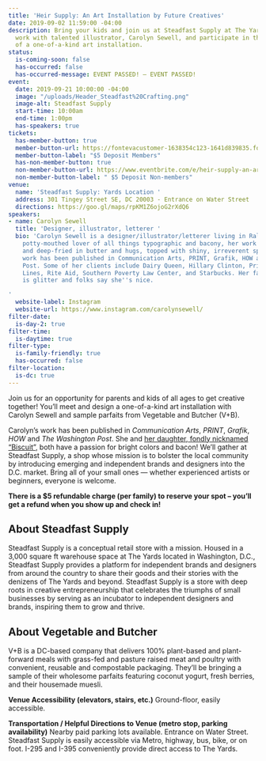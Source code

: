 ```yaml
---
title: 'Heir Supply: An Art Installation by Future Creatives'
date: 2019-09-02 11:59:00 -04:00
description: Bring your kids and join us at Steadfast Supply at The Yards in DC to
  work with talented illustrator, Carolyn Sewell, and participate in the creation
  of a one-of-a-kind art installation.
status:
  is-coming-soon: false
  has-occurred: false
  has-occurred-message: EVENT PASSED! — EVENT PASSED!
event:
  date: 2019-09-21 10:00:00 -04:00
  image: "/uploads/Header_Steadfast%20Crafting.png"
  image-alt: Steadfast Supply
  start-time: 10:00am
  end-time: 1:00pm
  has-speakers: true
tickets:
  has-member-button: true
  member-button-url: https://fontevacustomer-1638354c123-1641d839835.force.com/services/oauth2/authorize?client_id=3MVG9nthuDc9owbcOq7_07W.HriOQQPWTbMkrpOla.ajDQlTHf4_uby_mhwylcX.mJBU2O2SppTiZMS0J_HJd&response_type=code&redirect_uri=https://ikit.aiga.org/ikit_national_util/ikit-national-util-sso-redirect/&state=https%3A%2F%2Fdc.aiga.org%2Fevent%2Fheir-supply%2F%3Fredirect_source%3Deventbrite_register
  member-button-label: "$5 Deposit Members"
  has-non-member-button: true
  non-member-button-url: https://www.eventbrite.com/e/heir-supply-an-art-installation-by-future-creatives-tickets-71285249099
  non-member-button-label: " $5 Deposit Non-members"
venue:
  name: 'Steadfast Supply: Yards Location '
  address: 301 Tingey Street SE, DC 20003 - Entrance on Water Street
  directions: https://goo.gl/maps/rpKM1Z6ojoG2rXdQ6
speakers:
- name: Carolyn Sewell
  title: 'Designer, illustrator, letterer '
  bio: 'Carolyn Sewell is a designer/illustrator/letterer living in Raleigh, NC. A
    potty-mouthed lover of all things typographic and bacony, her work is hand-lettered
    and deep-fried in butter and hugs, topped with shiny, irreverent sprinkles. Her
    work has been published in Communication Arts, PRINT, Grafik, HOW and The Washington
    Post. Some of her clients include Dairy Queen, Hillary Clinton, Princess Cruise
    Lines, Rite Aid, Southern Poverty Law Center, and Starbucks. Her favorite color
    is glitter and folks say she''s nice.

'
  website-label: Instagram
  website-url: https://www.instagram.com/carolynsewell/
filter-date:
  is-day-2: true
filter-time:
  is-daytime: true
filter-type:
  is-family-friendly: true
  has-occurred: false
filter-location:
  is-dc: true
---
```


Join us for an opportunity for parents and kids of all ages to get creative together! You’ll meet and design a one-of-a-kind art installation with Carolyn Sewell and sample parfaits from Vegetable and Butcher (V+B).

Carolyn’s work has been published in _Communication Arts_, _PRINT_, _Grafik_, _HOW_ and _The Washington Post_. She and [her daughter, fondly nicknamed “Biscuit”,](https://www.instagram.com/biscuitsewell/) both have a passion for bright colors and bacon! We’ll gather at Steadfast Supply, a shop whose mission is to bolster the local community by introducing emerging and independent brands and designers into the D.C. market. Bring all of your small ones — whether experienced artists or beginners, everyone is welcome.

**There is a \$5 refundable charge (per family) to reserve your spot – you’ll get a refund when you show up and check in!**

## About Steadfast Supply

Steadfast Supply is a conceptual retail store with a mission. Housed in a 3,000 square ft warehouse space at The Yards located in Washington, D.C., Steadfast Supply provides a platform for independent brands and designers from around the country to share their goods and their stories with the denizens of The Yards and beyond. Steadfast Supply is a store with deep roots in creative entrepreneurship that celebrates the triumphs of small businesses by serving as an incubator to independent designers and brands, inspiring them to grow and thrive.

## About Vegetable and Butcher

V+B is a DC-based company that delivers 100% plant-based and plant-forward meals with grass-fed and pasture raised meat and poultry with convenient, reusable and compostable packaging. They’ll be bringing a sample of their wholesome parfaits featuring coconut yogurt, fresh berries, and their housemade muesli.

**Venue Accessibility (elevators, stairs, etc.)**
Ground-floor, easily accessible.

**Transportation / Helpful Directions to Venue (metro stop, parking availability)**
Nearby paid parking lots available. Entrance on Water Street. Steadfast Supply is easily accessible via Metro, highway, bus, bike, or on foot. I-295 and I-395 conveniently provide direct access to The Yards.
